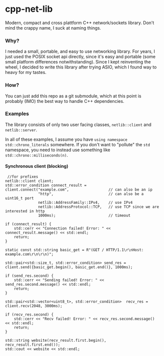 # cpp-net-lib

Modern, compact and cross plattform C++ network/sockets library. 
Don't mind the crappy name, I suck at naming things.

### Why?

I needed a small, portable, and easy to use networking library. 
For years, I just used the POSIX socket api directly, since it's
easy and portable (some small platform differences notwithstanding).
Since I kept reinventing the wheel, I decided to write this library 
after trying ASIO, which I found way to heavy for my tastes.

### How?

You can just add this repo as a git submodule, which at this point is
probably (IMO) the best way to handle C++ dependencies. 

### Examples

The library consists of only two user facing classes, `netlib::client` 
and `netlib::server`.

In all of these examples, I assume you have `using namespace std::chrono_literals` 
somewhere. If you don't want to "pollute" the `std` namespace, you need to
instead use something like `std::chrono::milliseconds(n)`.

#### Synchronous client (blocking)

     //for prefixes
    netlib::client client;
    std::error_condition connect_result = 
    client.connect("example.com",                  // can also be an ip
                   "http",                         // can also be a uint16_t port
                   netlib::AddressFamily::IPv4,    // use IPv4
                   netlib::AddressProtocol::TCP,   // use TCP since we are interested in http
                   1000ms);                        // timeout
    
    if (connect_result) {
        std::cerr << "Connection failed! Error: " << connect_result.message() << std::endl;
        return;
    }

    static const std::string basic_get = R"(GET / HTTP/1.1\r\nHost: example.com\r\n\r\n)";

    std::pair<std::size_t, std::error_condition> send_res = client.send({basic_get.begin(), basic_get.end()}, 1000ms);
    
    if (send_res.second) {
        std::cerr << "Sending failed! Error: " << send_res.second.message() << std::endl;
        return;
    }

    std::pair<std::vector<uint8_t>, std::error_condition>  recv_res = client.recv(2048, 3000ms);
    
    if (recv_res.second) {
        std::cerr << "Recv failed! Error: " << recv_res.second.message() << std::endl;
        return;
    }

    std::string website(recv_result.first.begin(), recv_result.first.end());
    std::cout << website << std::endl;


